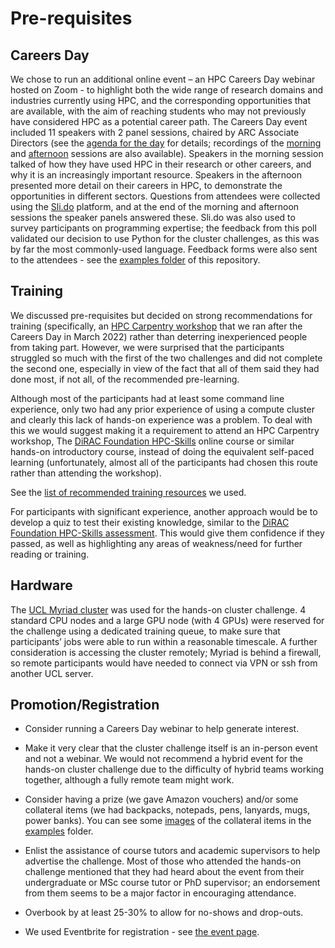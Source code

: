 # Pre-requisites


## Careers Day


We chose to run an additional online event – an HPC Careers Day webinar hosted on Zoom - to highlight both the wide range of research domains and industries currently using HPC, and the corresponding opportunities that are available, with the aim of reaching students who may not previously have considered HPC as a potential career path. The Careers Day event included 11 speakers with 2 panel sessions, chaired by ARC Associate Directors (see the [agenda for the day](https://github.com/DiRAC-HPC/Cluster-Challenge/blob/main/examples/Agenda%20for%20Careers%20Day.pdf) for details; recordings of the [morning](https://mediacentral.ucl.ac.uk/Play/83787) and [afternoon](https://mediacentral.ucl.ac.uk/Play/83804) sessions are also available). Speakers in the morning session talked of how they have used HPC in their research or other careers, and why it is an increasingly important resource. Speakers in the afternoon presented more detail on their careers in HPC, to demonstrate the opportunities in different sectors. Questions from attendees were collected using the [Sli.do](https://sli.do) platform, and at the end of the morning and afternoon sessions the speaker panels answered these. Sli.do was also used to survey participants on programming expertise; the feedback from this poll validated our decision to use Python for the cluster challenges, as this was by far the most commonly-used language. Feedback forms were also sent to the attendees - see the [examples folder](https://github.com/DiRAC-HPC/Cluster-Challenge/tree/main/examples) of this repository.


## Training

We discussed pre-requisites but decided on strong recommendations for training (specifically, an [HPC Carpentry workshop](http://github-pages.ucl.ac.uk/2022-03-07-ucl-online-hpcc/) that we ran after the Careers Day in March 2022) rather than deterring inexperienced people from taking part. However, we were surprised that the participants struggled so much with the first of the two challenges and did not complete the second one, especially in view of the fact that all of them said they had done most, if not all, of the recommended pre-learning. 

Although most of the participants had at least some command line experience, only two had any prior experience of using a compute cluster and clearly this lack of hands-on experience was a problem. To deal with this we would suggest making it a requirement to attend an HPC Carpentry workshop, The [DiRAC Foundation HPC-Skills](https://dirac.ac.uk/courses/hpc-skills-training/) online course or similar hands-on introductory course, instead of doing the equivalent self-paced learning (unfortunately, almost all of the participants had chosen this route rather than attending the workshop). 

See the [list of recommended training resources](https://www.ucl.ac.uk/advanced-research-computing/cluster-challenge-training-resources) we used.

For participants with significant experience, another approach would be to develop a quiz to test their existing knowledge, similar to the [DiRAC Foundation HPC-Skills assessment](https://dirac.ac.uk/courses/hpc-skills-assessment/). This would give them confidence if they passed, as well as highlighting any areas of weakness/need for further reading or training.


## Hardware

The [UCL Myriad cluster](https://www.rc.ucl.ac.uk/docs/Clusters/Myriad/) was used for the hands-on cluster challenge.  4 standard CPU nodes and a large GPU node (with 4 GPUs) were reserved for the challenge using a dedicated training queue, to make sure that  participants’ jobs were able to run within a reasonable timescale. A further consideration is accessing the cluster remotely; Myriad is behind a firewall, so remote participants would have needed to connect via VPN or ssh from another UCL server.


## Promotion/Registration

- Consider running a Careers Day webinar to help generate interest.

- Make it very clear that the cluster challenge itself is an in-person event and not a webinar. We would not recommend a hybrid event for the hands-on cluster challenge due to the difficulty of hybrid teams working together, although a fully remote team might work.

- Consider having a prize (we gave Amazon vouchers) and/or some collateral items (we had backpacks, notepads, pens, lanyards, mugs, power banks). You can see some [images](https://github.com/DiRAC-HPC/Cluster-Challenge/tree/main/examples/images) of the collateral items in the [examples](https://github.com/DiRAC-HPC/Cluster-Challenge/tree/main/examples) folder.

- Enlist the assistance of course tutors and academic supervisors to help advertise the challenge. Most of those who attended the hands-on challenge mentioned that they had heard about the event from their undergraduate or MSc course tutor or PhD supervisor; an endorsement from them seems to be a major factor in encouraging attendance.

- Overbook by at least 25-30% to allow for no-shows and drop-outs.
- We used Eventbrite for registration - see [the event page](https://www.eventbrite.co.uk/e/kickstart-your-hpc-journey-student-cluster-challenge-registration-240429670617).


